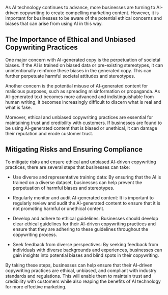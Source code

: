 
As AI technology continues to advance, more businesses are turning to AI-driven copywriting to create compelling marketing content. However, it is important for businesses to be aware of the potential ethical concerns and biases that can arise from using AI in this way.

The Importance of Ethical and Unbiased Copywriting Practices
------------------------------------------------------------

One major concern with AI-generated copy is the perpetuation of societal biases. If the AI is trained on biased data or pre-existing stereotypes, it can unintentionally reinforce these biases in the generated copy. This can further perpetuate harmful societal attitudes and stereotypes.

Another concern is the potential misuse of AI-generated content for malicious purposes, such as spreading misinformation or propaganda. As AI-generated text becomes more advanced and indistinguishable from human writing, it becomes increasingly difficult to discern what is real and what is fake.

Moreover, ethical and unbiased copywriting practices are essential for maintaining trust and credibility with customers. If businesses are found to be using AI-generated content that is biased or unethical, it can damage their reputation and erode customer trust.

Mitigating Risks and Ensuring Compliance
----------------------------------------

To mitigate risks and ensure ethical and unbiased AI-driven copywriting practices, there are several steps that businesses can take:

* Use diverse and representative training data: By ensuring that the AI is trained on a diverse dataset, businesses can help prevent the perpetuation of harmful biases and stereotypes.

* Regularly monitor and audit AI-generated content: It is important to regularly review and audit the AI-generated content to ensure that it is not promoting harmful or unethical content.

* Develop and adhere to ethical guidelines: Businesses should develop clear ethical guidelines for their AI-driven copywriting practices and ensure that they are adhering to these guidelines throughout the copywriting process.

* Seek feedback from diverse perspectives: By seeking feedback from individuals with diverse backgrounds and experiences, businesses can gain insights into potential biases and blind spots in their copywriting.

By taking these steps, businesses can help ensure that their AI-driven copywriting practices are ethical, unbiased, and compliant with industry standards and regulations. This will enable them to maintain trust and credibility with customers while also reaping the benefits of AI technology for more effective marketing.
